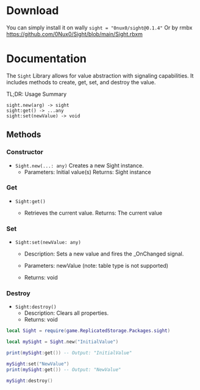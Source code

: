 # Download

You can simply install it on wally `sight = "0nux0/sight@0.1.4"`
Or by rmbx https://github.com/0Nux0/Sight/blob/main/Sight.rbxm

# Documentation
The `Sight` Library allows for value abstraction with signaling capabilities. It includes methods to create, get, set, and destroy the value.


TL;DR: Usage Summary
```
sight.new(arg) -> sight
sight:get() -> ...any
sight:set(newValue) -> void
```

## Methods
### Constructor

- `Sight.new(...: any)`
 Creates a new Sight instance.
    - Parameters: Initial value(s)
    Returns: Sight instance

### Get

- `Sight:get()`

  - Retrieves the current value.
    Returns: The current value

### Set

 - `Sight:set(newValue: any)`

    - Description: Sets a new value and fires the _OnChanged signal.

    - Parameters: newValue (note: table type is not supported)

    - Returns: void



### Destroy

- `Sight:destroy()`
    - Description: Clears all properties.
    - Returns: void



```lua
local Sight = require(game.ReplicatedStorage.Packages.sight)

local mySight = Sight.new("InitialValue")

print(mySight:get()) -- Output: "InitialValue"

mySight:set("NewValue")
print(mySight:get()) -- Output: "NewValue"

mySight:destroy()
```

